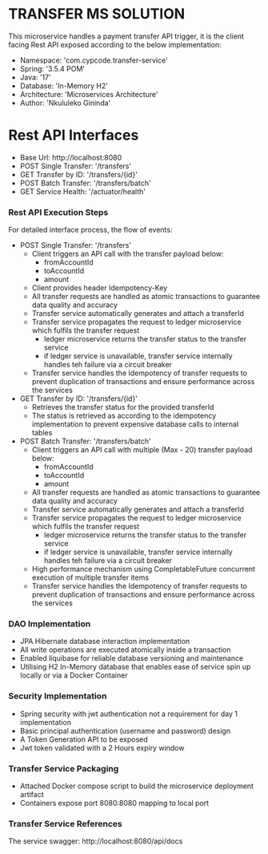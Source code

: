 # TRANSFER MS SOLUTION
This microservice handles a payment transfer API trigger, it is the client facing Rest API exposed according to the below implementation:

* Namespace: 'com.cypcode.transfer-service'
* Spring: '3.5.4 POM'
* Java: '17'
* Database: 'In-Memory H2'
* Architecture: 'Microservices Architecture'
* Author: 'Nkululeko Gininda'

# Rest API Interfaces
* Base Url: http://localhost:8080
* POST Single Transfer: '/transfers'
* GET Transfer by ID: '/transfers/{id}'
* POST Batch Transfer: '/transfers/batch' 
* GET Service Health: '/actuator/health'


### Rest API Execution Steps
For detailed interface process, the flow of events:

* POST Single Transfer: '/transfers'
  * Client triggers an API call with the transfer payload below:
    * fromAccountId
    * toAccountId
    * amount
  * Client provides header Idempotency-Key
  * All transfer requests are handled as atomic transactions to guarantee data quality and accuracy
  * Transfer service automatically generates and attach a transferId 
  * Transfer service propagates the request to ledger microservice which fulfils the transfer request
    * ledger microservice returns the transfer status to the transfer service
    * if ledger service is unavailable, transfer service internally handles teh failure via a circuit breaker 
  * Transfer service handles the Idempotency of transfer requests to prevent duplication of transactions and ensure performance across the services
* GET Transfer by ID: '/transfers/{id}'
  * Retrieves the transfer status for the provided transferId
  * The status is retrieved as according to the idempotency implementation to prevent expensive database calls to internal tables 
* POST Batch Transfer: '/transfers/batch' 
  * Client triggers an API call with multiple (Max - 20) transfer payload below:
    * fromAccountId
    * toAccountId
    * amount
  * All transfer requests are handled as atomic transactions to guarantee data quality and accuracy
  * Transfer service automatically generates and attach a transferId
  * Transfer service propagates the request to ledger microservice which fulfils the transfer request
      * ledger microservice returns the transfer status to the transfer service
      * if ledger service is unavailable, transfer service internally handles teh failure via a circuit breaker
  * High performance mechanism using CompletableFuture concurrent execution of multiple transfer items
  * Transfer service handles the Idempotency of transfer requests to prevent duplication of transactions and ensure performance across the services



### DAO Implementation
* JPA Hibernate database interaction implementation
* All write operations are executed atomically inside a transaction
* Enabled liquibase for reliable database versioning and maintenance
* Utilising H2 In-Memory database that enables ease of service spin up locally or via a Docker Container

### Security Implementation
* Spring security with jwt authentication not a requirement for day 1 implementation
* Basic principal authentication (username and password) design
* A Token Generation API to be exposed
* Jwt token validated with a 2 Hours expiry window


### Transfer Service Packaging
* Attached Docker compose script to build the microservice deployment artifact
* Containers expose port 8080:8080 mapping to local port


### Transfer Service References
The service swagger: http://localhost:8080/api/docs